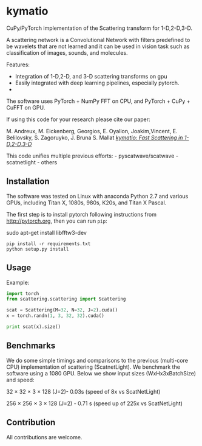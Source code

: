 kymatio
==========

CuPy/PyTorch implementation of the Scattering transform for 1-D,2-D,3-D.

A scattering network is a Convolutional Network with filters predefined to be wavelets that are not learned and it can be used in vision task such as classification of images, sounds, and molecules. 

Features:
- Integration of 1-D,2-D, and 3-D scattering transforms on gpu
- Easily integrated with deep learning pipelines, especially pytorch. 
- 


The software uses PyTorch + NumPy FFT on CPU, and PyTorch + CuPy + CuFFT on GPU.





If using this code for your research please cite our paper:

M. Andreux, M. Eickenberg, Georgios, E. Oyallon, Joakim,Vincent,  E. Belilovsky, S. Zagoruyko, J. Bruna S. Mallat [*kymatio: Fast Scattering in 1-D,2-D,3-D*]()

This code unifies multiple previous efforts:
    - pyscatwave/scatwave
    - scatnetlight 
    - others 
    

## Installation

The software was tested on Linux with anaconda Python 2.7 and
various GPUs, including Titan X, 1080s, 980s, K20s, and Titan X Pascal.

The first step is to install pytorch following instructions from
<http://pytorch.org>, then you can run `pip`:

sudo apt-get install libfftw3-dev

```
pip install -r requirements.txt
python setup.py install
```

## Usage

Example:

```python
import torch
from scattering.scattering import Scattering

scat = Scattering(M=32, N=32, J=2).cuda()
x = torch.randn(1, 3, 32, 32).cuda()

print scat(x).size()
```

## Benchmarks
We do some simple timings and comparisons to the previous (multi-core CPU) implementation of scattering (ScatnetLight). We benchmark the software using a 1080 GPU. Below we show input sizes (WxHx3xBatchSize) and speed:

32 × 32 × 3 × 128 (J=2)- 0.03s (speed of 8x vs ScatNetLight)

256 × 256 × 3 × 128 (J=2) - 0.71 s (speed up of 225x vs ScatNetLight)




## Contribution

All contributions are welcome.


